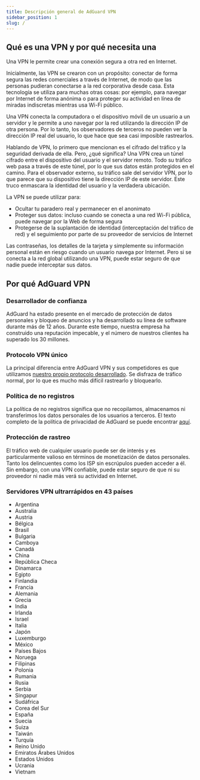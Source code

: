 ```yaml
---
title: Descripción general de AdGuard VPN
sidebar_position: 1
slug: /
---
```


## Qué es una VPN y por qué necesita una

Una VPN le permite crear una conexión segura a otra red en Internet.

Inicialmente, las VPN se crearon con un propósito: conectar de forma segura las redes comerciales a través de Internet, de modo que las personas pudieran conectarse a la red corporativa desde casa. Esta tecnología se utiliza para muchas otras cosas: por ejemplo, para navegar por Internet de forma anónima o para proteger su actividad en línea de miradas indiscretas mientras usa Wi-Fi público.

Una VPN conecta la computadora o el dispositivo móvil de un usuario a un servidor y le permite a uno navegar por la red utilizando la dirección IP de otra persona. Por lo tanto, los observadores de terceros no pueden ver la dirección IP real del usuario, lo que hace que sea casi imposible rastrearlos.

Hablando de VPN, lo primero que mencionan es el cifrado del tráfico y la seguridad derivada de ella. Pero, ¿qué significa? Una VPN crea un túnel cifrado entre el dispositivo del usuario y el servidor remoto. Todo su tráfico web pasa a través de este túnel, por lo que sus datos están protegidos en el camino. Para el observador externo, su tráfico sale del servidor VPN, por lo que parece que su dispositivo tiene la dirección IP de este servidor. Este truco enmascara la identidad del usuario y la verdadera ubicación.

La VPN se puede utilizar para:

* Ocultar tu paradero real y permanecer en el anonimato
* Proteger sus datos: incluso cuando se conecta a una red Wi-Fi pública, puede navegar por la Web de forma segura
* Protegerse de la suplantación de identidad (interceptación del tráfico de red) y el seguimiento por parte de su proveedor de servicios de Internet

Las contraseñas, los detalles de la tarjeta y simplemente su información personal están en riesgo cuando un usuario navega por Internet. Pero si se conecta a la red global utilizando una VPN, puede estar seguro de que nadie puede interceptar sus datos.

## Por qué AdGuard VPN

### Desarrollador de confianza
AdGuard ha estado presente en el mercado de protección de datos personales y bloqueo de anuncios y ha desarrollado su línea de software durante más de 12 años. Durante este tiempo, nuestra empresa ha construido una reputación impecable, y el número de nuestros clientes ha superado los 30 millones.

### Protocolo VPN único
La principal diferencia entre AdGuard VPN y sus competidores es que utilizamos [nuestro propio protocolo desarrollado](/general/adguard-vpn-protocol.mdx). Se disfraza de tráfico normal, por lo que es mucho más difícil rastrearlo y bloquearlo.

### Política de no registros
La política de no registros significa que no recopilamos, almacenamos ni transferimos los datos personales de los usuarios a terceros. El texto completo de la política de privacidad de AdGuard se puede encontrar [aquí](https://adguard-vpn.com/en/privacy.html).

### Protección de rastreo
El tráfico web de cualquier usuario puede ser de interés y es particularmente valioso en términos de monetización de datos personales. Tanto los delincuentes como los ISP sin escrúpulos pueden acceder a él. Sin embargo, con una VPN confiable, puede estar seguro de que ni su proveedor ni nadie más verá su actividad en Internet.

### Servidores VPN ultrarrápidos en 43 países

* Argentina
* Australia
* Austria
* Bélgica
* Brasil
* Bulgaria
* Camboya
* Canadá
* China
* República Checa
* Dinamarca
* Egipto
* Finlandia
* Francia
* Alemania
* Grecia
* India
* Irlanda
* Israel
* Italia
* Japón
* Luxemburgo
* México
* Países Bajos
* Noruega
* Filipinas
* Polonia
* Rumania
* Rusia
* Serbia
* Singapur
* Sudáfrica
* Corea del Sur
* España
* Suecia
* Suiza
* Taiwán
* Turquía
* Reino Unido
* Emiratos Árabes Unidos
* Estados Unidos
* Ucrania
* Vietnam